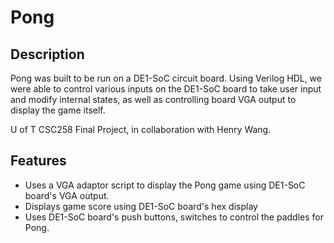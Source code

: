 # Pong

## Description
Pong was built to be run on a DE1-SoC circuit board.
Using Verilog HDL, we were able to control various inputs on the DE1-SoC
board to take user input and modify internal states, as well as controlling
board VGA output to display the game itself.

U of T CSC258 Final Project, in collaboration with Henry Wang.

## Features
- Uses a VGA adaptor script to display the Pong game using DE1-SoC board's VGA output.
- Displays game score using DE1-SoC board's hex display
- Uses DE1-SoC board's push buttons, switches to control the paddles for Pong.

